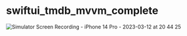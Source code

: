 # swiftui_tmdb_mvvm_complete


![Simulator Screen Recording - iPhone 14 Pro - 2023-03-12 at 20 44 25](https://user-images.githubusercontent.com/52479279/224591321-7748e844-a1a7-4998-87a4-9a160f21d948.gif)

